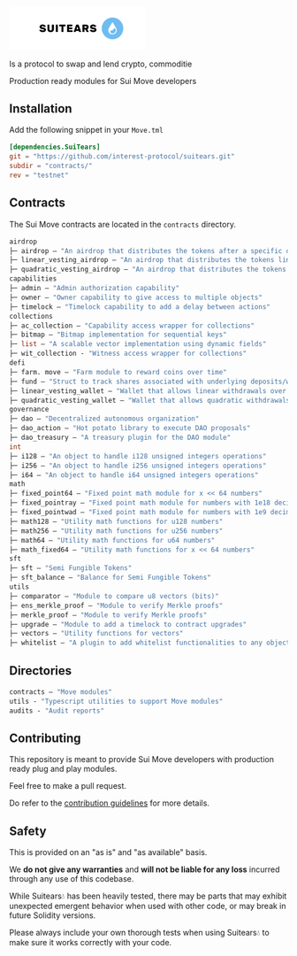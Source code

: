 <p>  <img  width="246.5px"height="76.5px"  src="./assets/logo.png" /></p> Is a protocol to swap and lend crypto, commoditie

Production ready modules for Sui Move developers

## Installation

Add the following snippet in your `Move.tml`

```toml
[dependencies.SuiTears]
git = "https://github.com/interest-protocol/suitears.git"
subdir = "contracts/"
rev = "testnet"
```

## Contracts

The Sui Move contracts are located in the `contracts` directory.

```ml
airdrop
├─ airdrop — "An airdrop that distributes the tokens after a specific date"
├─ linear_vesting_airdrop — "An airdrop that distributes the tokens linearly"
├─ quadratic_vesting_airdrop — "An airdrop that distributes the tokens quadratically"
capabilities
├─ admin — "Admin authorization capability"
├─ owner — "Owner capability to give access to multiple objects"
├─ timelock — "Timelock capability to add a delay between actions"
collections
├─ ac_collection — "Capability access wrapper for collections"
├─ bitmap — "Bitmap implementation for sequential keys"
├─ list — "A scalable vector implementation using dynamic fields"
├─ wit_collection - "Witness access wrapper for collections"
defi
├─ farm. move — "Farm module to reward coins over time"
├─ fund — "Struct to track shares associated with underlying deposits/withdrawals"
├─ linear_vesting_wallet — "Wallet that allows linear withdrawals over time"
├─ quadratic_vesting_wallet — "Wallet that allows quadratic withdrawals over time"
governance
├─ dao — "Decentralized autonomous organization"
├─ dao_action — "Hot potato library to execute DAO proposals"
├─ dao_treasury — "A treasury plugin for the DAO module"
int
├─ i128 — "An object to handle i128 unsigned integers operations"
├─ i256 — "An object to handle i256 unsigned integers operations"
├─ i64 — "An object to handle i64 unsigned integers operations"
math
├─ fixed_point64 — "Fixed point math module for x << 64 numbers"
├─ fixed_pointray — "Fixed point math module for numbers with 1e18 decimals"
├─ fixed_pointwad — "Fixed point math module for numbers with 1e9 decimals"
├─ math128 — "Utility math functions for u128 numbers"
├─ math256 — "Utility math functions for u256 numbers"
├─ math64 — "Utility math functions for u64 numbers"
├─ math_fixed64 — "Utility math functions for x << 64 numbers"
sft
├─ sft — "Semi Fungible Tokens"
├─ sft_balance — "Balance for Semi Fungible Tokens"
utils
├─ comparator — "Module to compare u8 vectors (bits)"
├─ ens_merkle_proof — "Module to verify Merkle proofs"
├─ merkle_proof — "Module to verify Merkle proofs"
├─ upgrade — "Module to add a timelock to contract upgrades"
├─ vectors — "Utility functions for vectors"
├─ whitelist — "A plugin to add whitelist functionalities to any object"
```

## Directories

```ml
contracts — "Move modules"
utils - "Typescript utilities to support Move modules"
audits - "Audit reports"
```

## Contributing

This repository is meant to provide Sui Move developers with production ready plug and play modules.

Feel free to make a pull request.

Do refer to the [contribution guidelines](https://github.com/interest-protocol/suitears/blob/main/CONTRIBUTING.md) for more details.

## Safety

This is provided on an "as is" and "as available" basis.

We **do not give any warranties** and **will not be liable for any loss** incurred through any use of this codebase.

While Suitears💧 has been heavily tested, there may be parts that may exhibit unexpected emergent behavior when used with other code, or may break in future Solidity versions.

Please always include your own thorough tests when using Suitears💧 to make sure it works correctly with your code.
